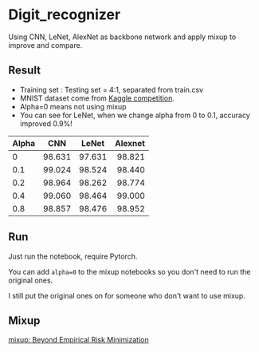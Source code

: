 # Digit_recognizer
Using CNN, LeNet, AlexNet as backbone network and apply mixup to improve and compare.
## Result
* Training set : Testing set = 4:1, separated from train.csv
* MNIST dataset come from [Kaggle competition](https://www.kaggle.com/c/digit-recognizer).
* Alpha=0 means not using mixup
* You can see for LeNet, when we change alpha from 0 to 0.1, accuracy improved 0.9%!

|    Alpha    |     CNN     |    LeNet    |    Alexnet    |
|-------------|:-----------:|:-----------:|--------------:|
|      0      |    98.631   |    97.631   |    98.821     |
|     0.1     |    99.024   |    98.524   |    98.440     |
|     0.2     |    98.964   |    98.262   |    98.774     |
|     0.4     |    99.060   |    98.464   |    99.000     |
|     0.8     |    98.857   |    98.476   |    98.952     |
## Run
Just run the notebook, require Pytorch.

You can add `alpha=0` to the mixup notebooks so you don't need to run the original ones. 

I still put the original ones on for someone who don't want to use mixup.
## Mixup
[mixup: Beyond Empirical Risk Minimization](https://arxiv.org/abs/1710.09412)
